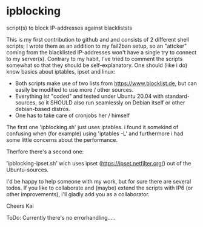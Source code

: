 # ipblocking
script(s) to block IP-addresses against blackliststs



This is my first contribution to github and and consists of 2 different shell scripts;
I wrote them as an addition to my fail2ban setup, so an "attcker" coming from the blacklisted IP-addresses won't have a single try to connect to my server(s).
Contrary to my habit, I've tried to comment the scripts somewhat so that they should be self-explanatory. 
One should (like i do) know basics about iptables, ipset and linux:

- Both scripts make use of two lists from https://www.blocklist.de, but can easily be modified to use more / other sources.
- Everything ist "coded" and tested under Ubuntu 20.04 with standard-sources, so it SHOULD also run seamlessly on Debian itself or other debian-based distros.
- One has to take care of cronjobs her / himself

The first one 'ipblocking.sh' just uses iptables.
i found it somekind of confusing when (for example) using 'iptables -L' and furthermore i had some little concerns about the performance.

Therfore there's a second one:

'ipblocking-ipset.sh' wich uses ipset (https://ipset.netfilter.org/) out of the Ubuntu-sources.

I'd be happy to help someone with my work, but for sure there are several todos.
If you like to collaborate and (maybe) extend the scripts with IP6 (or other improvements), i'll gladly add you as a collaborator.

Cheers Kai

ToDo:
Currently there's no errorhandling.....
